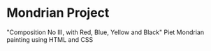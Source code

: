 # Mondrian Project
"Composition No III, with Red, Blue, Yellow and Black" Piet Mondrian painting using HTML and CSS
